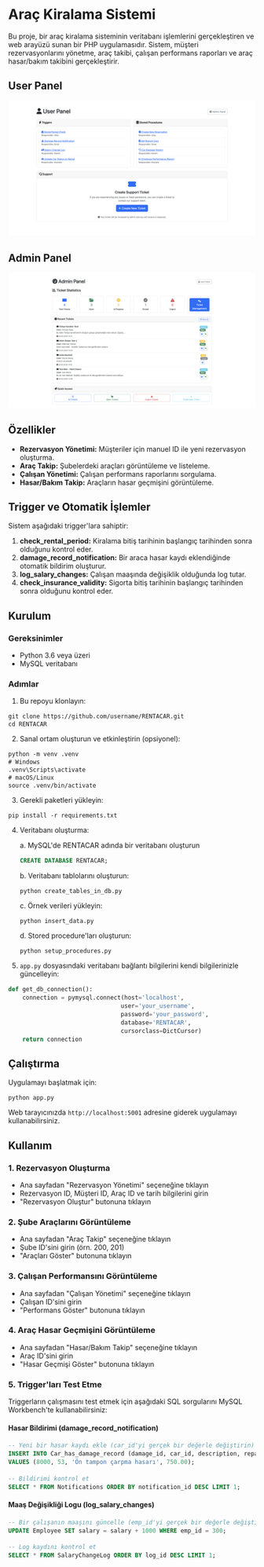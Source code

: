 # Araç Kiralama Sistemi

Bu proje, bir araç kiralama sisteminin veritabanı işlemlerini gerçekleştiren ve web arayüzü sunan bir PHP uygulamasıdır. Sistem, müşteri rezervasyonlarını yönetme, araç takibi, çalışan performans raporları ve araç hasar/bakım takibini gerçekleştirir.

## User Panel
![User Panel Screenshot](/userpanel.png)

## Admin Panel
![Admin Panel Screenshot](/adminpanel.png)

## Özellikler

- **Rezervasyon Yönetimi:** Müşteriler için manuel ID ile yeni rezervasyon oluşturma.
- **Araç Takip:** Şubelerdeki araçları görüntüleme ve listeleme.
- **Çalışan Yönetimi:** Çalışan performans raporlarını sorgulama.
- **Hasar/Bakım Takip:** Araçların hasar geçmişini görüntüleme.

## Trigger ve Otomatik İşlemler

Sistem aşağıdaki trigger'lara sahiptir:

1. **check_rental_period:** Kiralama bitiş tarihinin başlangıç tarihinden sonra olduğunu kontrol eder.
2. **damage_record_notification:** Bir araca hasar kaydı eklendiğinde otomatik bildirim oluşturur.
3. **log_salary_changes:** Çalışan maaşında değişiklik olduğunda log tutar.
4. **check_insurance_validity:** Sigorta bitiş tarihinin başlangıç tarihinden sonra olduğunu kontrol eder.

## Kurulum

### Gereksinimler

- Python 3.6 veya üzeri
- MySQL veritabanı

### Adımlar

1. Bu repoyu klonlayın:
```
git clone https://github.com/username/RENTACAR.git
cd RENTACAR
```

2. Sanal ortam oluşturun ve etkinleştirin (opsiyonel):
```
python -m venv .venv
# Windows
.venv\Scripts\activate
# macOS/Linux
source .venv/bin/activate
```

3. Gerekli paketleri yükleyin:
```
pip install -r requirements.txt
```

4. Veritabanı oluşturma:

   a. MySQL'de RENTACAR adında bir veritabanı oluşturun
   
   ```sql
   CREATE DATABASE RENTACAR;
   ```
   
   b. Veritabanı tablolarını oluşturun:
   ```
   python create_tables_in_db.py
   ```
   
   c. Örnek verileri yükleyin:
   ```
   python insert_data.py
   ```
   
   d. Stored procedure'ları oluşturun:
   ```
   python setup_procedures.py
   ```

5. `app.py` dosyasındaki veritabanı bağlantı bilgilerini kendi bilgilerinizle güncelleyin:
```python
def get_db_connection():
    connection = pymysql.connect(host='localhost',
                                user='your_username',
                                password='your_password',
                                database='RENTACAR',
                                cursorclass=DictCursor)
    return connection
```

## Çalıştırma

Uygulamayı başlatmak için:
```
python app.py
```

Web tarayıcınızda `http://localhost:5001` adresine giderek uygulamayı kullanabilirsiniz.

## Kullanım

### 1. Rezervasyon Oluşturma
- Ana sayfadan "Rezervasyon Yönetimi" seçeneğine tıklayın
- Rezervasyon ID, Müşteri ID, Araç ID ve tarih bilgilerini girin
- "Rezervasyon Oluştur" butonuna tıklayın

### 2. Şube Araçlarını Görüntüleme
- Ana sayfadan "Araç Takip" seçeneğine tıklayın
- Şube ID'sini girin (örn. 200, 201)
- "Araçları Göster" butonuna tıklayın

### 3. Çalışan Performansını Görüntüleme
- Ana sayfadan "Çalışan Yönetimi" seçeneğine tıklayın
- Çalışan ID'sini girin
- "Performans Göster" butonuna tıklayın

### 4. Araç Hasar Geçmişini Görüntüleme
- Ana sayfadan "Hasar/Bakım Takip" seçeneğine tıklayın
- Araç ID'sini girin
- "Hasar Geçmişi Göster" butonuna tıklayın

### 5. Trigger'ları Test Etme
Triggerların çalışmasını test etmek için aşağıdaki SQL sorgularını MySQL Workbench'te kullanabilirsiniz:

#### Hasar Bildirimi (damage_record_notification)
```sql
-- Yeni bir hasar kaydı ekle (car_id'yi gerçek bir değerle değiştirin)
INSERT INTO Car_has_damage_record (damage_id, car_id, description, repair_cost)
VALUES (8000, 53, 'Ön tampon çarpma hasarı', 750.00);

-- Bildirimi kontrol et
SELECT * FROM Notifications ORDER BY notification_id DESC LIMIT 1;
```

#### Maaş Değişikliği Logu (log_salary_changes)
```sql
-- Bir çalışanın maaşını güncelle (emp_id'yi gerçek bir değerle değiştirin)
UPDATE Employee SET salary = salary + 1000 WHERE emp_id = 300;

-- Log kaydını kontrol et
SELECT * FROM SalaryChangeLog ORDER BY log_id DESC LIMIT 1;
```

